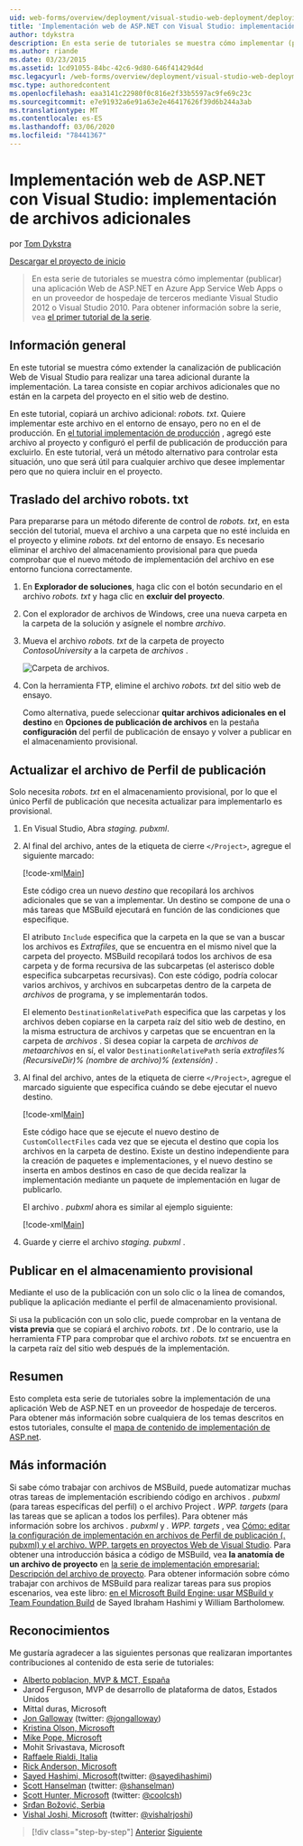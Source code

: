 ```yaml
---
uid: web-forms/overview/deployment/visual-studio-web-deployment/deploying-extra-files
title: 'Implementación web de ASP.NET con Visual Studio: implementación de archivos adicionales | Microsoft Docs'
author: tdykstra
description: En esta serie de tutoriales se muestra cómo implementar (publicar) una aplicación Web de ASP.NET en Azure App Service Web Apps o en un proveedor de hospedaje de terceros, por usa...
ms.author: riande
ms.date: 03/23/2015
ms.assetid: 1cd91055-84bc-42c6-9d80-646f41429d4d
msc.legacyurl: /web-forms/overview/deployment/visual-studio-web-deployment/deploying-extra-files
msc.type: authoredcontent
ms.openlocfilehash: eaa3141c22980f0c816e2f33b5597ac9fe69c23c
ms.sourcegitcommit: e7e91932a6e91a63e2e46417626f39d6b244a3ab
ms.translationtype: MT
ms.contentlocale: es-ES
ms.lasthandoff: 03/06/2020
ms.locfileid: "78441367"
---
```

# <a name="aspnet-web-deployment-using-visual-studio-deploying-extra-files"></a>Implementación web de ASP.NET con Visual Studio: implementación de archivos adicionales

por [Tom Dykstra](https://github.com/tdykstra)

[Descargar el proyecto de inicio](https://go.microsoft.com/fwlink/p/?LinkId=282627)

> En esta serie de tutoriales se muestra cómo implementar (publicar) una aplicación Web de ASP.NET en Azure App Service Web Apps o en un proveedor de hospedaje de terceros mediante Visual Studio 2012 o Visual Studio 2010. Para obtener información sobre la serie, vea [el primer tutorial de la serie](introduction.md).

## <a name="overview"></a>Información general

En este tutorial se muestra cómo extender la canalización de publicación Web de Visual Studio para realizar una tarea adicional durante la implementación. La tarea consiste en copiar archivos adicionales que no están en la carpeta del proyecto en el sitio web de destino.

En este tutorial, copiará un archivo adicional: *robots. txt*. Quiere implementar este archivo en el entorno de ensayo, pero no en el de producción. En [el tutorial implementación de producción](deploying-to-production.md) , agregó este archivo al proyecto y configuró el perfil de publicación de producción para excluirlo. En este tutorial, verá un método alternativo para controlar esta situación, uno que será útil para cualquier archivo que desee implementar pero que no quiera incluir en el proyecto.

## <a name="move-the-robotstxt-file"></a>Traslado del archivo robots. txt

Para prepararse para un método diferente de control de *robots. txt*, en esta sección del tutorial, mueva el archivo a una carpeta que no esté incluida en el proyecto y elimine *robots. txt* del entorno de ensayo. Es necesario eliminar el archivo del almacenamiento provisional para que pueda comprobar que el nuevo método de implementación del archivo en ese entorno funciona correctamente.

1. En **Explorador de soluciones**, haga clic con el botón secundario en el archivo *robots. txt* y haga clic en **excluir del proyecto**.
2. Con el explorador de archivos de Windows, cree una nueva carpeta en la carpeta de la solución y asígnele el nombre *archivo*.
3. Mueva el archivo *robots. txt* de la carpeta de proyecto *ContosoUniversity* a la carpeta de *archivos* .

    ![Carpeta de archivos.](deploying-extra-files/_static/image1.png)
4. Con la herramienta FTP, elimine el archivo *robots. txt* del sitio web de ensayo.

    Como alternativa, puede seleccionar **quitar archivos adicionales en el destino** en **Opciones de publicación de archivos** en la pestaña **configuración** del perfil de publicación de ensayo y volver a publicar en el almacenamiento provisional.

## <a name="update-the-publish-profile-file"></a>Actualizar el archivo de Perfil de publicación

Solo necesita *robots. txt* en el almacenamiento provisional, por lo que el único Perfil de publicación que necesita actualizar para implementarlo es provisional.

1. En Visual Studio, Abra *staging. pubxml*.
2. Al final del archivo, antes de la etiqueta de cierre `</Project>`, agregue el siguiente marcado:

    [!code-xml[Main](deploying-extra-files/samples/sample1.xml)]

    Este código crea un nuevo *destino* que recopilará los archivos adicionales que se van a implementar. Un destino se compone de una o más tareas que MSBuild ejecutará en función de las condiciones que especifique.

    El atributo `Include` especifica que la carpeta en la que se van a buscar los archivos es *Extrafiles*, que se encuentra en el mismo nivel que la carpeta del proyecto. MSBuild recopilará todos los archivos de esa carpeta y de forma recursiva de las subcarpetas (el asterisco doble especifica subcarpetas recursivas). Con este código, podría colocar varios archivos, y archivos en subcarpetas dentro de la carpeta de *archivos* de programa, y se implementarán todos.

    El elemento `DestinationRelativePath` especifica que las carpetas y los archivos deben copiarse en la carpeta raíz del sitio web de destino, en la misma estructura de archivos y carpetas que se encuentran en la carpeta de *archivos* . Si desea copiar la carpeta de *archivos de metaarchivos* en sí, el valor `DestinationRelativePath` sería *extrafiles\%(RecursiveDir)% (nombre de archivo)% (extensión)* .
3. Al final del archivo, antes de la etiqueta de cierre `</Project>`, agregue el marcado siguiente que especifica cuándo se debe ejecutar el nuevo destino.

    [!code-xml[Main](deploying-extra-files/samples/sample2.xml)]

    Este código hace que se ejecute el nuevo destino de `CustomCollectFiles` cada vez que se ejecuta el destino que copia los archivos en la carpeta de destino. Existe un destino independiente para la creación de paquetes e implementaciones, y el nuevo destino se inserta en ambos destinos en caso de que decida realizar la implementación mediante un paquete de implementación en lugar de publicarlo.

    El archivo *. pubxml* ahora es similar al ejemplo siguiente:

    [!code-xml[Main](deploying-extra-files/samples/sample3.xml?highlight=53-71)]
4. Guarde y cierre el archivo *staging. pubxml* .

## <a name="publish-to-staging"></a>Publicar en el almacenamiento provisional

Mediante el uso de la publicación con un solo clic o la línea de comandos, publique la aplicación mediante el perfil de almacenamiento provisional.

Si usa la publicación con un solo clic, puede comprobar en la ventana de **vista previa** que se copiará el archivo *robots. txt* . De lo contrario, use la herramienta FTP para comprobar que el archivo *robots. txt* se encuentra en la carpeta raíz del sitio web después de la implementación.

## <a name="summary"></a>Resumen

Esto completa esta serie de tutoriales sobre la implementación de una aplicación Web de ASP.NET en un proveedor de hospedaje de terceros. Para obtener más información sobre cualquiera de los temas descritos en estos tutoriales, consulte el [mapa de contenido de implementación de ASP.net](https://go.microsoft.com/fwlink/p/?LinkId=282413).

## <a name="more-information"></a>Más información

Si sabe cómo trabajar con archivos de MSBuild, puede automatizar muchas otras tareas de implementación escribiendo código en archivos *. pubxml* (para tareas específicas del perfil) o el archivo Project *. WPP. targets* (para las tareas que se aplican a todos los perfiles). Para obtener más información sobre los archivos *. pubxml* y *. WPP. targets* , vea [Cómo: editar la configuración de implementación en archivos de Perfil de publicación (. pubxml) y el archivo. WPP. targets en proyectos Web de Visual Studio](https://msdn.microsoft.com/library/ff398069). Para obtener una introducción básica a código de MSBuild, vea **la anatomía de un archivo de proyecto** en [la serie de implementación empresarial: Descripción del archivo de proyecto](../web-deployment-in-the-enterprise/understanding-the-project-file.md). Para obtener información sobre cómo trabajar con archivos de MSBuild para realizar tareas para sus propios escenarios, vea este libro: [en el Microsoft Build Engine: usar MSBuild y Team Foundation Build](http://msbuildbook.com) de Sayed Ibraham Hashimi y William Bartholomew.

## <a name="acknowledgements"></a>Reconocimientos

Me gustaría agradecer a las siguientes personas que realizaran importantes contribuciones al contenido de esta serie de tutoriales:

- [Alberto poblacion, MVP &amp; MCT, España](https://mvp.microsoft.com/mvp/Alberto%20Poblacion%20Bolano-36772)
- Jarod Ferguson, MVP de desarrollo de plataforma de datos, Estados Unidos
- Mittal duras, Microsoft
- [Jon Galloway](https://weblogs.asp.net/jgalloway) (twitter: [@jongalloway](http://twitter.com/jongalloway))
- [Kristina Olson, Microsoft](https://blogs.iis.net/krolson/default.aspx)
- [Mike Pope, Microsoft](http://www.mikepope.com/blog/DisplayBlog.aspx)
- Mohit Srivastava, Microsoft
- [Raffaele Rialdi, Italia](http://www.iamraf.net/)
- [Rick Anderson, Microsoft](https://blogs.msdn.com/b/rickandy/)
- [Sayed Hashimi, Microsoft](http://sedodream.com/default.aspx)(twitter: [@sayedihashimi](http://twitter.com/sayedihashimi))
- [Scott Hanselman](http://www.hanselman.com/blog/) (twitter: [@shanselman](http://twitter.com/shanselman))
- [Scott Hunter, Microsoft](https://blogs.msdn.com/b/scothu/) (twitter: [@coolcsh](http://twitter.com/coolcsh))
- [Srđan Božović, Serbia](http://msforge.net/blogs/zmajcek/)
- [Vishal Joshi, Microsoft](http://vishaljoshi.blogspot.com/) (twitter: [@vishalrjoshi](http://twitter.com/vishalrjoshi))

> [!div class="step-by-step"]
> [Anterior](command-line-deployment.md)
> [Siguiente](troubleshooting.md)
